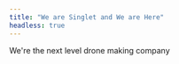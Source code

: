```yaml
---
title: "We are Singlet and We are Here"
headless: true
---
```


We're the next level drone making company
